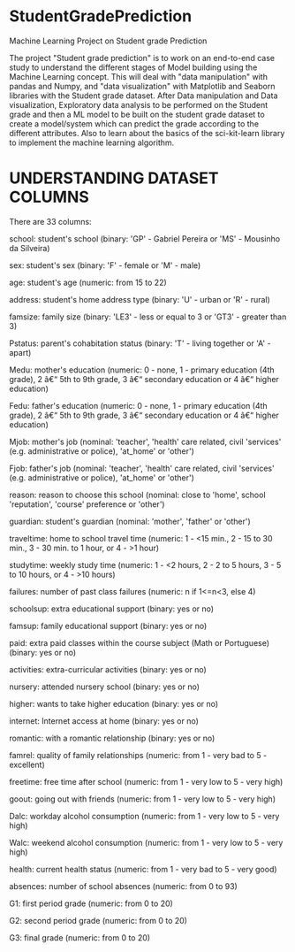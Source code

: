 # StudentGradePrediction

 Machine Learning Project on Student grade Prediction

The project "Student grade prediction" is to work on an end-to-end case study to understand the different stages of Model building using the Machine Learning concept. This will deal with "data manipulation" with pandas and Numpy, and "data visualization" with Matplotlib and Seaborn libraries with the Student grade dataset. After Data manipulation and Data visualization, Exploratory data analysis to be performed on the Student grade and then a ML model to be built on the student grade dataset to create a model/system which can predict the grade according to the different attributes. Also to learn about the basics of the sci-kit-learn library to implement the machine learning algorithm.


# UNDERSTANDING DATASET COLUMNS

There are 33 columns:

school: student's school (binary: 'GP' - Gabriel Pereira or 'MS' - Mousinho da Silveira)

sex: student's sex (binary: 'F' - female or 'M' - male)

age: student's age (numeric: from 15 to 22)

address: student's home address type (binary: 'U' - urban or 'R' - rural)

famsize: family size (binary: 'LE3' - less or equal to 3 or 'GT3' - greater than 3)

Pstatus: parent's cohabitation status (binary: 'T' - living together or 'A' - apart)

Medu: mother's education (numeric: 0 - none, 1 - primary education (4th grade), 2 â€“ 5th to 9th grade, 3 â€“ secondary education or 4 â€“ higher education)

Fedu: father's education (numeric: 0 - none, 1 - primary education (4th grade), 2 â€“ 5th to 9th grade, 3 â€“ secondary education or 4 â€“ higher education)

Mjob: mother's job (nominal: 'teacher', 'health' care related, civil 'services' (e.g. administrative or police), 'at_home' or 'other')

Fjob: father's job (nominal: 'teacher', 'health' care related, civil 'services' (e.g. administrative or police), 'at_home' or 'other')

reason: reason to choose this school (nominal: close to 'home', school 'reputation', 'course' preference or 'other')

guardian: student's guardian (nominal: 'mother', 'father' or 'other')

traveltime: home to school travel time (numeric: 1 - <15 min., 2 - 15 to 30 min., 3 - 30 min. to 1 hour, or 4 - >1 hour)

studytime: weekly study time (numeric: 1 - <2 hours, 2 - 2 to 5 hours, 3 - 5 to 10 hours, or 4 - >10 hours)

failures: number of past class failures (numeric: n if 1<=n<3, else 4)

schoolsup: extra educational support (binary: yes or no)

famsup: family educational support (binary: yes or no)

paid: extra paid classes within the course subject (Math or Portuguese) (binary: yes or no)

activities: extra-curricular activities (binary: yes or no)

nursery: attended nursery school (binary: yes or no)

higher: wants to take higher education (binary: yes or no)

internet: Internet access at home (binary: yes or no)

romantic: with a romantic relationship (binary: yes or no)

famrel: quality of family relationships (numeric: from 1 - very bad to 5 - excellent)

freetime: free time after school (numeric: from 1 - very low to 5 - very high)

goout: going out with friends (numeric: from 1 - very low to 5 - very high)

Dalc: workday alcohol consumption (numeric: from 1 - very low to 5 - very high)

Walc: weekend alcohol consumption (numeric: from 1 - very low to 5 - very high)

health: current health status (numeric: from 1 - very bad to 5 - very good)

absences: number of school absences (numeric: from 0 to 93)

G1: first period grade (numeric: from 0 to 20)

G2: second period grade (numeric: from 0 to 20)

G3: final grade (numeric: from 0 to 20)

